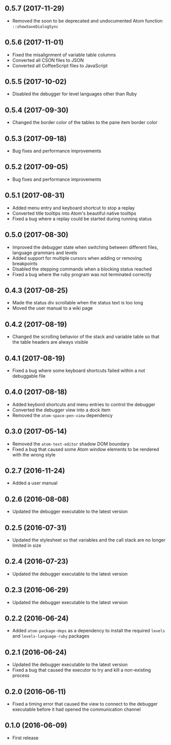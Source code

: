 ## 0.5.7 (2017-11-29)

* Removed the soon to be deprecated and undocumented Atom function `::showSaveDialogSync`

## 0.5.6 (2017-11-01)

* Fixed the misalignment of variable table columns
* Converted all CSON files to JSON
* Converted all CoffeeScript files to JavaScript

## 0.5.5 (2017-10-02)

* Disabled the debugger for level languages other than Ruby

## 0.5.4 (2017-09-30)

* Changed the border color of the tables to the pane item border color

## 0.5.3 (2017-09-18)

* Bug fixes and performance improvements

## 0.5.2 (2017-09-05)

* Bug fixes and performance improvements

## 0.5.1 (2017-08-31)

* Added menu entry and keyboard shortcut to stop a replay
* Converted title tooltips into Atom's beautiful native tooltips
* Fixed a bug where a replay could be started during running status

## 0.5.0 (2017-08-30)

* Improved the debugger state when switching between different files, language grammars and levels
* Added support for multiple cursors when adding or removing breakpoints
* Disabled the stepping commands when a blocking status reached
* Fixed a bug where the ruby program was not terminated correctly

## 0.4.3 (2017-08-25)

* Made the status div scrollable when the status text is too long
* Moved the user manual to a wiki page

## 0.4.2 (2017-08-19)

* Changed the scrolling behavior of the stack and variable table so that the table headers are always visible

## 0.4.1 (2017-08-19)

* Fixed a bug where some keyboard shortcuts failed within a not debuggable file

## 0.4.0 (2017-08-18)

* Added keybord shortcuts and menu entries to control the debugger
* Converted the debugger view into a dock item
* Removed the `atom-space-pen-view` dependency

## 0.3.0 (2017-05-14)

* Removed the `atom-text-editor` shadow DOM boundary
* Fixed a bug that caused some Atom window elements to be rendered with the wrong style

## 0.2.7 (2016-11-24)

* Added a user manual

## 0.2.6 (2016-08-08)

* Updated the debugger executable to the latest version

## 0.2.5 (2016-07-31)

* Updated the stylesheet so that variables and the call stack are no longer limited in size

## 0.2.4 (2016-07-23)

* Updated the debugger executable to the latest version

## 0.2.3 (2016-06-29)

* Updated the debugger executable to the latest version

## 0.2.2 (2016-06-24)

* Added `atom-package-deps` as a dependency to install the required `levels` and `levels-language-ruby` packages

## 0.2.1 (2016-06-24)

* Updated the debugger executable to the latest version
* Fixed a bug that caused the executor to try and kill a non-existing process

## 0.2.0 (2016-06-11)

* Fixed a timing error that caused the view to connect to the debugger executable before it had opened the communication channel

## 0.1.0 (2016-06-09)

* First release